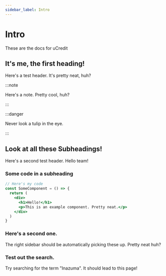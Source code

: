 ```yaml
---
sidebar_label: Intro
---
```


# Intro

These are the docs for uCredit

## It's me, the first heading!

Here's a test header. It's pretty neat, huh?

:::note

Here's a note. Pretty cool, huh?

:::

:::danger

Never look a tulip in the eye.

:::

## Look at all these Subheadings!

Here's a second test header. Hello team!

### Some code in a subheading

```jsx title="path/to/some/file.tsx"
// Here's my code
const SomeComponent = () => {
  return (
    <div>
      <h1>Hello!</h1>
      <p>This is an example component. Pretty neat.</p>
    </div>
  )
}
```

### Here's a second one.

The right sidebar should be automatically picking these up. Pretty neat huh?

### Test out the search.

Try searching for the term "Inazuma". It should lead to this page!